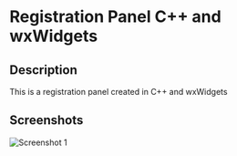 # Registration Panel C++ and wxWidgets

## Description

This is a registration panel created in C++ and wxWidgets


## Screenshots

![Screenshot 1](/screenshots/wxwidgets-registration.JPG)




